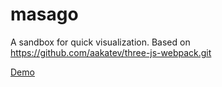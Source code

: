 # masago 

A sandbox for quick visualization. Based on https://github.com/aakatev/three-js-webpack.git

[Demo](https://edwinchenyj.github.io/masago)